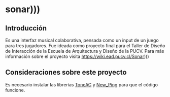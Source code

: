# sonar))) 
## Introducción
Es una interfaz musical colaborativa, pensada como un input de un juego para tres jugadores. Fue ideada como proyecto final para el Taller de Diseño de Interacción de la Escuela de Arquitectura y Diseño de la PUCV. Para más información sobre el proyecto visita https://wiki.ead.pucv.cl/Sonar)))
## Consideraciones sobre este proyecto
Es necesario instalar las librerías [ToneAC](https://github.com/teckel12/arduino-toneac) y [New_Ping](https://github.com/eliteio/Arduino_New_Ping) para que el código funcione.
